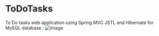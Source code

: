 # ToDoTasks
To Do tasks web application using Spring MVC JSTL and Hibernate for MySQL database :
![image](https://github.com/SalahRch/ToDoTasks/assets/116984099/1b0564c7-0e4e-4f84-8e19-7719cc3e1920)

